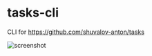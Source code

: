 tasks-cli
=========

CLI for https://github.com/shuvalov-anton/tasks

![screenshot](https://cloud.githubusercontent.com/assets/1410106/4966221/bd8b42e0-67b4-11e4-9a36-0ac5666cbe72.png)
